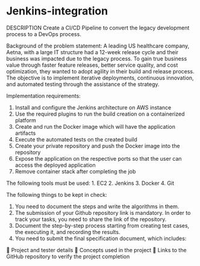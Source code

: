 # Jenkins-integration
DESCRIPTION
Create a CI/CD Pipeline to convert the legacy development process to a DevOps process.

Background of the problem statement:
A leading US healthcare company, Aetna, with a large IT structure had a 12-week release cycle and their business was impacted due to the legacy process. To gain
true business value through faster feature releases, better service quality, and cost optimization, they wanted to adopt agility in their build and release process.
The objective is to implement iterative deployments, continuous innovation, and automated testing through the assistance of the strategy.

Implementation requirements:
1. Install and configure the Jenkins architecture on AWS instance
2. Use the required plugins to run the build creation on a containerized platform
3. Create and run the Docker image which will have the application artifacts
4. Execute the automated tests on the created build
5. Create your private repository and push the Docker image into the repository
6. Expose the application on the respective ports so that the user can access the deployed application
7. Remove container stack after completing the job

The following tools must be used:
	1. EC2
	2. Jenkins
	3. Docker
	4. Git

The following things to be kept in check:
1. You need to document the steps and write the algorithms in them.
2. The submission of your Github repository link is mandatory.  In order to track your tasks, you need to share the link of the repository.
3. Document the step-by-step process starting from creating test cases, the executing it, and recording the results.
4. You need to submit the final specification document, which includes:

	Project and tester details
	Concepts used in the project
	Links to the GitHub repository to verify the project completion
